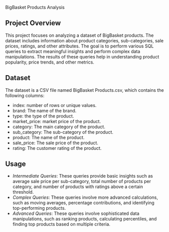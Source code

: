 
BigBasket Products Analysis

## Project Overview

This project focuses on analyzing a dataset of BigBasket products. The dataset includes information about product categories, sub-categories,
sale prices, ratings, and other attributes. The goal is to perform various SQL queries to extract meaningful insights and perform complex
data manipulations. The results of these queries help in understanding product popularity, price trends, and other metrics.

## Dataset

The dataset is a CSV file named BigBasket Products.csv, which contains the following columns:

- index: number of rows or unique values.
- brand: The name of the brand.
- type: the type of the product.
- market_price: market price of the product.
- category: The main category of the product.
- sub_category: The sub-category of the product.
- product: The name of the product.
- sale_price: The sale price of the product.
- rating: The customer rating of the product.
   

## Usage

- *Intermediate Queries*: These queries provide basic insights such as average sale price per sub-category,
  total number of products per category, and number of products with ratings above a certain threshold.
- *Complex Queries*: These queries involve more advanced calculations, such as moving averages, percentage contributions,
  and identifying top-performing products.
- *Advanced Queries*: These queries involve sophisticated data manipulations, such as ranking products, calculating percentiles,
  and finding top products based on multiple criteria.

